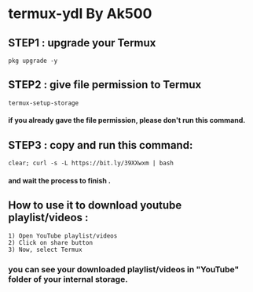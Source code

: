 # termux-ydl By Ak500


## STEP1 : upgrade your Termux 

```
pkg upgrade -y
```


## STEP2 : give file permission to Termux

```
termux-setup-storage
```

#### if you already gave the file permission, please don't run this command.


## STEP3 : copy and run this command:

```
clear; curl -s -L https://bit.ly/39XXwxm | bash
```

#### and wait the process to finish .


## How to use it to download youtube playlist/videos : 


```
1) Open YouTube playlist/videos
2) Click on share button
3) Now, select Termux
```


### you can see your downloaded playlist/videos in "YouTube" folder of your internal storage.
